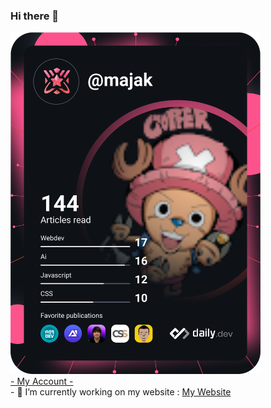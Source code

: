 ### Hi there 👋
<div id="DevCard">
  <a href="https://app.daily.dev/majak"><img src="https://github.com/Majak0/Majak0/blob/main/devcard.svg" width="400" alt="Maxime Jacquot's Dev Card"/></a>
  </br>
  <a href="https://app.daily.dev/majak">- My Account -</a>
</div>

<div id="infos">
  <div>
    - 🔭 I’m currently working on my website :
    <a href="https://majaktwitch.000webhostapp.com/"> My Website </a>
  </div>
</div>
<!--
**Majak0/Majak0** is a ✨ _special_ ✨ repository because its `README.md` (this file) appears on your GitHub profile.

Here are some ideas to get you started:

- 🔭 I’m currently working on ...
- 🌱 I’m currently learning ...
- 👯 I’m looking to collaborate on ...
- 🤔 I’m looking for help with ...
- 💬 Ask me about ...
- 📫 How to reach me: ...
- 😄 Pronouns: ...
- ⚡ Fun fact: ...
-->

